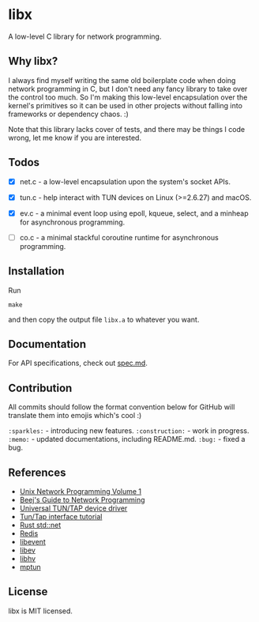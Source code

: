 # libx

A low-level C library for network programming.

## Why libx?

I always find myself writing the same old boilerplate code when doing network programming in C, but I don't need any fancy library to take over the control too much. So I'm making this low-level encapsulation over the kernel's primitives so it can be used in other projects without falling into frameworks or dependency chaos. :)

Note that this library lacks cover of tests, and there may be things I code wrong, let me know if you are interested.

## Todos

- [x] net.c - a low-level encapsulation upon the system's socket APIs.
- [x] tun.c - help interact with TUN devices on Linux (>=2.6.27) and macOS.
- [x] ev.c - a minimal event loop using epoll, kqueue, select, and a minheap for asynchronous programming. 
- [ ] co.c - a minimal stackful coroutine runtime for asynchronous programming.


## Installation

Run

```
make
```

and then copy the output file `libx.a` to whatever you want.

## Documentation

For API specifications, check out [spec.md](./docs/spec.md).

## Contribution

All commits should follow the format convention below for GitHub will translate them into emojis which's cool :)

`:sparkles:` - introducing new features.
`:construction:` - work in progress.
`:memo:` - updated documentations, including README.md.
`:bug:` - fixed a bug.

## References

- [Unix Network Programming Volume 1](https://www.amazon.com/Unix-Network-Programming-Sockets-Networking/dp/0131411551)
- [Beej's Guide to Network Programming](https://beej.us/guide/bgnet/)
- [Universal TUN/TAP device driver](https://www.kernel.org/doc/html/latest/networking/tuntap.html)
- [Tun/Tap interface tutorial](https://backreference.org/2010/03/26/tuntap-interface-tutorial/index.html)
- [Rust std::net](https://github.com/rust-lang/rust)
- [Redis](https://github.com/redis/redis)
- [libevent](https://github.com/libevent/libevent)
- [libev](https://github.com/enki/libev)
- [libhv](https://github.com/ithewei/libhv)
- [mptun](https://github.com/cloudwu/mptun)

## License

libx is MIT licensed.